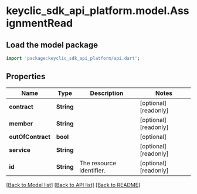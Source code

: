 # keyclic_sdk_api_platform.model.AssignmentRead

## Load the model package
```dart
import 'package:keyclic_sdk_api_platform/api.dart';
```

## Properties
Name | Type | Description | Notes
------------ | ------------- | ------------- | -------------
**contract** | **String** |  | [optional] [readonly] 
**member** | **String** |  | [optional] [readonly] 
**outOfContract** | **bool** |  | [optional] 
**service** | **String** |  | [optional] [readonly] 
**id** | **String** | The resource identifier. | [optional] [readonly] 

[[Back to Model list]](../README.md#documentation-for-models) [[Back to API list]](../README.md#documentation-for-api-endpoints) [[Back to README]](../README.md)


